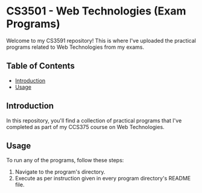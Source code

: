 # CS3501 - Web Technologies (Exam Programs)

Welcome to my CS3591 repository! This is where I've uploaded the practical programs related to Web Technologies from my exams.

## Table of Contents

- [Introduction](#introduction)
- [Usage](#usage)

## Introduction

In this repository, you'll find a collection of practical programs that I've completed as part of my CCS375 course on Web Technologies. 
## Usage

To run any of the programs, follow these steps:

1. Navigate to the program's directory.
2. Execute as per instruction given in every program directory's README file.
